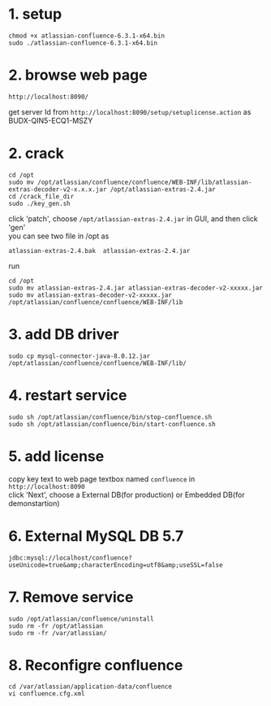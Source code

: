 
# 1. setup
```
chmod +x atlassian-confluence-6.3.1-x64.bin
sudo ./atlassian-confluence-6.3.1-x64.bin
```
# 2. browse web page
```
http://localhost:8090/
```
get server Id from `http://localhost:8090/setup/setuplicense.action` as BUDX-QIN5-ECQ1-MSZY
# 2. crack
```
cd /opt
sudo mv /opt/atlassian/confluence/confluence/WEB-INF/lib/atlassian-extras-decoder-v2-x.x.x.jar /opt/atlassian-extras-2.4.jar
cd /crack_file_dir
sudo ./key_gen.sh
```
click 'patch', choose `/opt/atlassian-extras-2.4.jar` in GUI, and then click 'gen'  
you can see two file in /opt as   
```
atlassian-extras-2.4.bak  atlassian-extras-2.4.jar
```
run
```
cd /opt
sudo mv atlassian-extras-2.4.jar atlassian-extras-decoder-v2-xxxxx.jar  
sudo mv atlassian-extras-decoder-v2-xxxxx.jar /opt/atlassian/confluence/confluence/WEB-INF/lib
```

# 3. add DB driver
```
sudo cp mysql-connector-java-8.0.12.jar /opt/atlassian/confluence/confluence/WEB-INF/lib/
```

# 4. restart service
```
sudo sh /opt/atlassian/confluence/bin/stop-confluence.sh
sudo sh /opt/atlassian/confluence/bin/start-confluence.sh

```
# 5. add license
copy key text to web page textbox named `confluence` in `http://localhost:8090`  
click 'Next', choose a External DB(for production) or Embedded DB(for demonstartion)

# 6. External MySQL DB 5.7
```
jdbc:mysql://localhost/confluence?useUnicode=true&amp;characterEncoding=utf8&amp;useSSL=false
```
# 7. Remove service
```
sudo /opt/atlassian/confluence/uninstall
sudo rm -fr /opt/atlassian
sudo rm -fr /var/atlassian/
```
# 8. Reconfigre confluence
```
cd /var/atlassian/application-data/confluence
vi confluence.cfg.xml
```
```
```
